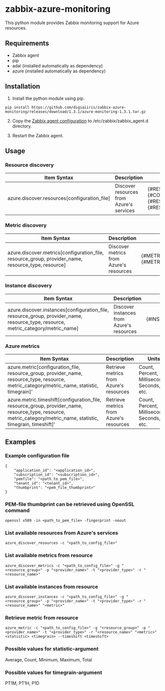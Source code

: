 # zabbix-azure-monitoring

This python module provides Zabbix monitoring support for Azure resources.




## Requirements

- Zabbix agent
- pip
- adal (installed automatically as dependency)
- azure (installed automatically as dependency)




## Installation

1. Install the python module using pip.

```
pip install https://github.com/digiaiiris/zabbix-azure-monitoring/releases/download/1.3.1/azure-monitoring-1.3.1.tar.gz
```

2. Copy the [Zabbix agent configuration](etc/zabbix/zabbix_agent.d/ic_azure.conf) to /etc/zabbix/zabbix_agent.d directory.

3. Restart the Zabbix agent.




## Usage

### Resource discovery

Item Syntax | Description | Units |
----------- | ----------- | ----- |
azure.discover.resources[configuration_file] | Discover resources from Azure's services | {#RESOURCE_GROUP}, {#COMPANY_PROVIDER_NAME}, {#RESOURCE_TYPE}, {#RESOURCE_NAME} |



### Metric discovery

Item Syntax | Description | Units |
----------- | ----------- | ----- |
azure.discover.metrics[configuration_file, resource_group, provider_name, resource_type, resource] | Discover metrics from Azure's resources | {#METRIC_CATEGORY}, {#METRIC_NAME} |



### Instance discovery

Item Syntax | Description | Units |
----------- | ----------- | ----- |
azure.discover.instances[configuration_file, resource_group, provider_name, resource_type, resource, metric_category/metric_name] | Discover instances from Azure's resources | {#INSTANCE_NAME} |



### Azure metrics

Item Syntax | Description | Units |
----------- | ----------- | ----- |
azure.metric[configuration_file, resource_group, provider_name, resource_type, resource, metric_category/metric_name, statistic, timegrain]' | Retrieve metrics from Azure's resources | Count, Percent, Milliseconds, Seconds, etc.
azure.metric.timeshift[configuration_file, resource_group, provider_name, resource_type, resource, metric_category/metric_name, statistic, timegrain, timeshift]' | Retrieve metrics from Azure's resources | Count, Percent, Milliseconds, Seconds, etc.



## Examples

### Example configuration file
```
{
    "application_id": "<application_id>",
    "subscription_id": "<subscription_id>",
    "pemfile": "<path_to_pem_file>",
    "tenant_id": "<tenant_id>",
    "thumbprint": "<pem_file_thumbprint>"
}
```



### PEM-file thumbprint can be retrieved using OpenSSL command
```
openssl x509 -in <path_to_pem_file> -fingerprint -noout
```



### List available resources from Azure's services
```
azure_discover_resources -c "<path_to_config_file>"
```



### List available metrics from resource
```
azure_discover_metrics -c "<path_to_config_file>" -g "<resource_group>" -p "<provider_name>" -t "<provider_type>" -r "<resource_name>"
```



### List available instances from resource
```
azure_discover_instances -c "<path_to_config_file>" -g "<resource_group>" -p "<provider_name>" -t "<provider_type>" -r "<resource_name>" "<metric>"
```



### Retrieve metric from resource
```
azure_metric -c "<path_to_config_file>" -g "<resource_group>" -p "<provider_name>" -t "<provider_type>" -r "<resource_name>" "<metric>" <statistic> <timegrain> --timeshift <timeshift>
```



### Possible values for statistic-argument

Average, Count, Minimum, Maximum, Total



### Possible values for timegrain-argument
PT1M, PT1H, P1D

